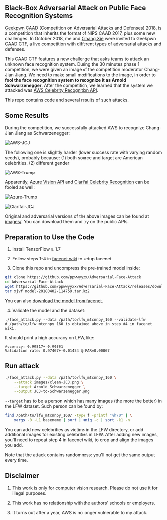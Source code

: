 
## Black-Box Adversarial Attack on Public Face Recognition Systems

[Geekpwn CAAD](https://en.caad.geekpwn.org/) (Competition on Adversarial Attacks and Defenses) 2018,
is a competition that inherits the format of NIPS CAAD 2017, plus some new challenges.
In October 2018, me and [Cihang Xie](https://cihangxie.github.io/) were invited
to Geekpwn CAAD [CTF](https://ctftime.org/ctf-wtf/), a live competition with different types of adversarial attacks and defenses.

This CAAD CTF features a new challenge that asks teams to attack an unknown
face recognition system.
During the 30 minutes phase 1 competition, we were given an image of the
competition moderator Chang-Jian Jiang.
We need to make small modifications to the image,
in order to __fool the face recognition system to recognize it as Arnold Schwarzenegger__.
After the competition, we learned that the system we attacked was
[AWS Celebrity Recognition API](https://aws.amazon.com/blogs/aws/amazon-rekognition-update-celebrity-recognition/).

This repo contains code and several results of such attacks.

## Some Results

During the competition, we successfully attacked AWS to recognize Chang-Jian
Jiang as Schwarzenegger:

![AWS-JCJ](demo/AWS-JCJ.jpg)

The following one is slightly harder (lower success rate with varying random seeds),
probably because: (1) both source and target are American celebrities. (2) different gender

![AWS-Trump](demo/AWS-Trump.jpg)

Apparently,
[Azure Vision API](https://azure.microsoft.com/en-us/services/cognitive-services/computer-vision/)
and
[Clarifai Celebrity
Recognition](https://clarifai.com/models/celebrity-image-recognition-model-e466caa0619f444ab97497640cefc4dc)
can be fooled as well:

![Azure-Trump](demo/Azure-Trump.jpg)

![Clarifai-JCJ](demo/Clarifai-JCJ.jpg)

Original and adversarial versions of the above images can be found at [images/](images).
You can download them and try on the public APIs.

## Preparation to Use the Code

1. Install TensorFlow ≥ 1.7

2. Follow steps 1-4 in [facenet wiki](https://github.com/davidsandberg/facenet/wiki/Validate-on-LFW) to setup facenet

3. Clone this repo and uncompress the pre-trained model inside:
```bash
git clone https://github.com/ppwwyyxx/Adversarial-Face-Attack
cd Adversarial-Face-Attack
wget https://github.com/ppwwyyxx/Adversarial-Face-Attack/releases/download/v0.1/model-20180402-114759.tar.bz2
tar xjvf model-20180402-114759.tar.bz2
```
You can also [download the model from facenet](https://github.com/davidsandberg/facenet#pre-trained-models).

4. Validate the model and the dataset:
```
./face_attack.py --data /path/to/lfw_mtcnnpy_160 --validate-lfw
# /path/to/lfw_mtcnnpy_160 is obtained above in step #4 in facenet wiki.
```

It should print a high accuracy on LFW, like:
```
Accuracy: 0.99517+-0.00361
Validation rate: 0.97467+-0.01454 @ FAR=0.00067
```

## Run attack

```bash
./face_attack.py --data /path/to/lfw_mtcnnpy_160 \
	--attack images/clean-JCJ.png \
	--target Arnold_Schwarzenegger \
	--output JCJ-to-Schwarzenegger.png
```

`--target` has to be a person which has many images (the more the better)
in the LFW dataset. Such person can be found by:

```bash
find /path/to/lfw_mtcnnpy_160/ -type f -printf "%h\0" | \
    xargs -0 -L1 basename | sort | uniq -c | sort -k1 -n
```

You can add new celebrities as victims in the LFW directory,
or add additional images for existing celebrities in LFW.
After adding new images, you'll need to repeat step 4 in facenet wiki,
to crop and align the images you add.

Note that the attack contains randomness: you'll not get the same output every time.

## Disclaimer

1. This work is only for computer vision research. Please do not use it for illegal purposes.

2. This work has no relationship with the authors' schools or employers.

3. It turns out after a year, AWS is no longer vulnerable to my attack.
